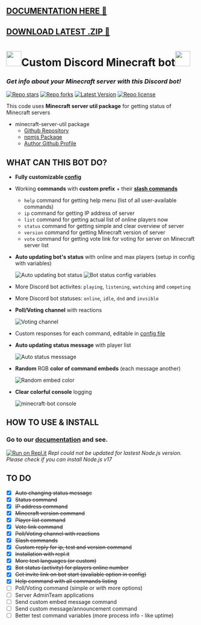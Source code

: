 ## [DOCUMENTATION HERE 🔗](https://petyxbron.gitbook.io/minecraft-bot/installation)
## [DOWNLOAD LATEST .ZIP 🔗](https://github.com/PetyXbron/minecraft-bot/archive/refs/heads/main.zip)

# <img src="https://imgur.com/2L1l0lk.png" width="40" height="40"/>Custom Discord Minecraft bot<img src="https://imgur.com/2L1l0lk.png" width="40" height="40"/>
### *Get info about your Minecraft server with this Discord bot!*

[![Repo stars](https://img.shields.io/github/stars/PetyXbron/minecraft-bot?style=flat&logo=github&labelColor=232121&color=blue&label=Stars)](https://github.com/PetyXbron/minecraft-bot/stargazers) [![Repo forks](https://img.shields.io/github/forks/PetyXbron/minecraft-bot?style=flat&logo=github&labelColor=232121&color=blue&label=Forks)](https://github.com/PetyXbron/minecraft-bot/network) [![Latest Version](https://img.shields.io/github/package-json/v/PetyXbron/minecraft-bot?color=blue&label=Version&labelColor=232121&logo=github&sort=semver&style=flat)](https://github.com/PetyXbron/minecraft-bot/tree/main/) [![Repo license](https://img.shields.io/github/license/PetyXbron/minecraft-bot?style=flat&logo=github&labelColor=232121&color=blue&label=License)](https://github.com/PetyXbron/minecraft-bot/blob/main/LICENSE)

This code uses **Minecraft server util package** for getting status of Minecraft servers
* minecraft-server-util package
  * [Github Repository](https://github.com/PassTheMayo/minecraft-server-util)
  * [npmjs Package](https://www.npmjs.com/package/minecraft-server-util)
  * [Author Github Profile](https://github.com/PassTheMayo)

## WHAT CAN THIS BOT DO?

- **Fully customizable [config](config.js)**
- Working **commands** with **custom prefix** + their **[slash commands]((https://support.discord.com/hc/en-us/articles/1500000368501-Slash-Commands-FAQ))**
    - `help` command for getting help menu (list of all user-available commands)
    - `ip` command for getting IP address of server
    - `list` command for getting actual list of online players now
    - `status` command for getting simple and clear overview of server
    - `version` command for getting Minecraft version of server
    - `vote` command for getting vote link for voting for server on Minecraft server list
- **Auto updating bot's status** with online and max players (setup in config with variables)

  ![Auto updating bot status](https://i.imgur.com/xNDVb2D.png)
  ![Bot status config variables](https://i.imgur.com/7TXaWTC.png)
- More Discord bot activites: `playing`, `listening`, `watching` and `competing`
- More Discord bot statuses: `online`, `idle`, `dnd` and `invsible`
- **Poll/Voting channel** with reactions

  ![Voting channel](https://i.imgur.com/OfCxqhf.gif)
- Custom responses for each command, editable in [config file](config.js)
- **Auto updating status message** with player list

  ![Auto status messsage](https://i.imgur.com/L6gFK4Q.png)
- **Random** RGB **color of command embeds** (each message another)

  ![Random embed color](https://i.imgur.com/pA7h5rC.png)
- **Clear colorful console** logging

  ![minecraft-bot console](https://i.imgur.com/TyTCsQv.png)

## HOW TO USE & INSTALL

### Go to our [documentation](https://petyxbron.gitbook.io/minecraft-bot/installation/install) and see.
[![Run on Repl.it](https://repl.it/badge/github/MrMazzone/dotreplit-example)](https://repl.it/github/PetyXbron/minecraft-bot)
*Repl could not be updated for lastest Node.js version. Please check if you can install Node.js v17*

## TO DO

- [x] <s>Auto changing status message</s>
- [x] <s>Status command</s>
- [x] <s>IP address command</s>
- [x] <s>Minecraft version command</s>
- [x] <s>Player list command</s>
- [x] <s>Vote link command</s>
- [x] <s>Poll/Voting channel with reactions</s>
- [x] <s>Slash commands</s>
- [x] <s>Custom reply for ip, test and version command</s>
- [x] <s>Installation with repl.it</s>
- [x] <s>More text languages (or custom)</s>
- [x] <s>Bot status (activity) for players online number</s>
- [x] <s>Get invite link on bot start (available option in config)</s>
- [x] <s>Help command with all commands listing</s>
- [ ] Poll/Voting command (simple or with more options)
- [ ] Server AdminTeam applications
- [ ] Send custom embed message command
- [ ] Send custom message/announcement command
- [ ] Better test command variables (more process info - like uptime)